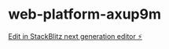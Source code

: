 # web-platform-axup9m

[Edit in StackBlitz next generation editor ⚡️](https://stackblitz.com/~/github.com/mayank7634/web-platform-axup9m)